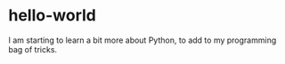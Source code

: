 # hello-world
I am starting to learn a bit more about Python, to add to my programming bag of tricks.
